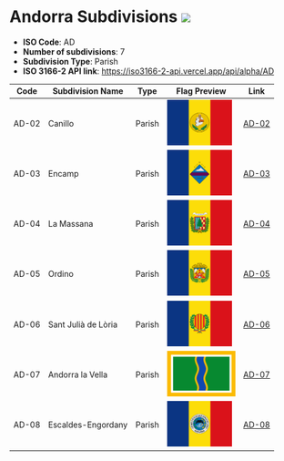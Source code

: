 # Andorra Subdivisions ![](https://flagcdn.com/h40/ad.png)

- **ISO Code**: AD
- **Number of subdivisions**: 7
- **Subdivision Type**: Parish
- **ISO 3166-2 API link**: https://iso3166-2-api.vercel.app/api/alpha/AD

| Code  | Subdivision Name         | Type | Flag Preview | Link |
|-------|--------------------------|--------------| -------------- |----------|
| AD-02 | Canillo | Parish | <img src='https://raw.githubusercontent.com/amckenna41/iso3166-flag-icons/main/iso3166-2-icons/AD/AD-02.svg' height='80'> | [AD-02](https://github.com/amckenna41/iso3166-flag-icons/blob/main/iso3166-2-icons/AD/AD-02.svg) |
| AD-03 | Encamp | Parish | <img src='https://raw.githubusercontent.com/amckenna41/iso3166-flag-icons/main/iso3166-2-icons/AD/AD-03.svg' height='80'> | [AD-03](https://github.com/amckenna41/iso3166-flag-icons/blob/main/iso3166-2-icons/AD/AD-03.svg) |
| AD-04 | La Massana | Parish | <img src='https://raw.githubusercontent.com/amckenna41/iso3166-flag-icons/main/iso3166-2-icons/AD/AD-04.svg' height='80'> | [AD-04](https://github.com/amckenna41/iso3166-flag-icons/blob/main/iso3166-2-icons/AD/AD-04.svg) |
| AD-05 | Ordino | Parish | <img src='https://raw.githubusercontent.com/amckenna41/iso3166-flag-icons/main/iso3166-2-icons/AD/AD-05.svg' height='80'> | [AD-05](https://github.com/amckenna41/iso3166-flag-icons/blob/main/iso3166-2-icons/AD/AD-05.svg) |
| AD-06 | Sant Julià de Lòria | Parish | <img src='https://raw.githubusercontent.com/amckenna41/iso3166-flag-icons/main/iso3166-2-icons/AD/AD-06.svg' height='80'> | [AD-06](https://github.com/amckenna41/iso3166-flag-icons/blob/main/iso3166-2-icons/AD/AD-06.svg) |
| AD-07 | Andorra la Vella | Parish | <img src='https://raw.githubusercontent.com/amckenna41/iso3166-flag-icons/main/iso3166-2-icons/AD/AD-07.svg' height='80'> | [AD-07](https://github.com/amckenna41/iso3166-flag-icons/blob/main/iso3166-2-icons/AD/AD-07.svg) |
| AD-08 | Escaldes-Engordany | Parish | <img src='https://raw.githubusercontent.com/amckenna41/iso3166-flag-icons/main/iso3166-2-icons/AD/AD-08.svg' height='80'> | [AD-08](https://github.com/amckenna41/iso3166-flag-icons/blob/main/iso3166-2-icons/AD/AD-08.svg) |
